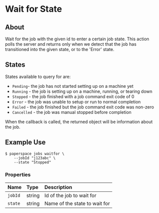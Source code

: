 # Wait for State

## About

Wait for the job with the given id to enter a certain job state. This action polls the server and returns only when we detect that the job has transitioned into the given state, or to the 'Error' state. 

## States

States available to query for are:

* `Pending`- the job has not started setting up on a machine yet
* `Running` - the job is setting up on a machine, running, or tearing down
* `Stopped` - the job finished with a job command exit code of 0
* `Error` - the job was unable to setup or run to normal completion
* `Failed` - the job finished but the job command exit code was non-zero
* `Cancelled` - the job was manual stopped before completion

When the callback is called, the returned object will be information about the job.

## Example Use

```text
$ paperspace jobs waitfor \
    --jobId "j123abc" \
    --state "Stopped"
```

### Properties

| Name | Type | Description |
| :--- | :--- | :--- |
| `jobId` | string | Id of the job to wait for |
| `state` | string | Name of the state to wait for |

